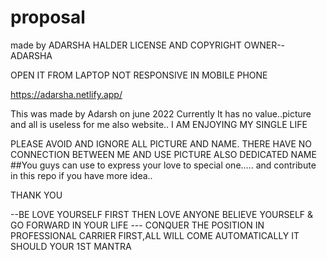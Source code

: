 # proposal
made by ADARSHA HALDER
LICENSE AND COPYRIGHT OWNER--ADARSHA

OPEN IT FROM LAPTOP
NOT RESPONSIVE IN MOBILE PHONE

https://adarsha.netlify.app/

This was made by Adarsh on june   2022
Currently It has no value..picture and all is useless for me also website..
I AM ENJOYING MY SINGLE LIFE 

PLEASE AVOID AND IGNORE ALL PICTURE AND NAME.
THERE HAVE NO CONNECTION BETWEEN  ME AND USE PICTURE ALSO DEDICATED NAME
##You guys can use to express your love to special one.....
and contribute in this repo if you have more idea..


THANK YOU

--BE LOVE YOURSELF FIRST THEN LOVE ANYONE
  BELIEVE YOURSELF & GO FORWARD IN YOUR LIFE 
--- CONQUER THE POSITION IN PROFESSIONAL CARRIER FIRST,ALL WILL COME AUTOMATICALLY
    IT SHOULD YOUR 1ST MANTRA 




